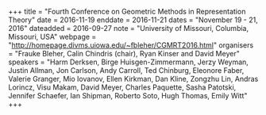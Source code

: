 +++
title = "Fourth Conference on Geometric Methods in Representation Theory"
date = 2016-11-19
enddate = 2016-11-21
dates = "November 19 - 21, 2016"
dateadded = 2016-09-27
note = "University of Missouri, Columbia, Missouri, USA"
webpage = "http://homepage.divms.uiowa.edu/~fbleher/CGMRT2016.html"
organisers = "Frauke Bleher, Calin Chindris (chair), Ryan Kinser and David Meyer"
speakers = "Harm Derksen, Birge Huisgen-Zimmermann, Jerzy Weyman, Justin Allman, Jon Carlson, Andy Carroll, Ted Chinburg, Eleonore Faber, Valerie Granger, Mio Iovanov, Ellen Kirkman, Dan Kline, Zongzhu Lin, Andras Lorincz, Visu Makam, David Meyer, Charles Paquette, Sasha Patotski, Jennifer Schaefer, Ian Shipman, Roberto Soto, Hugh Thomas, Emily Witt"
+++
